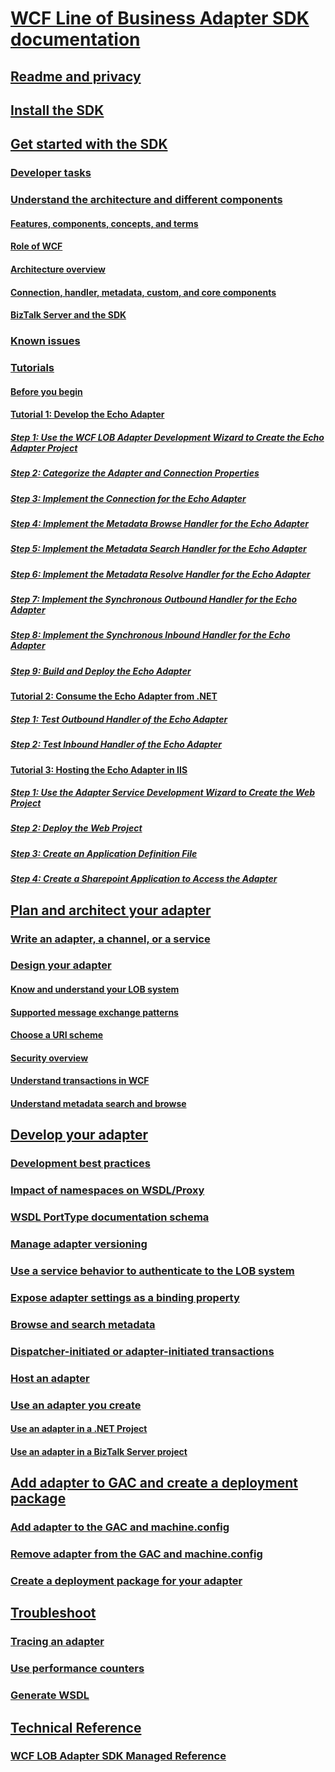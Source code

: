 # [WCF Line of Business Adapter SDK documentation](microsoft-wcf-line-of-business-adapter-sdk-documentation.md)
## [Readme and privacy](readme-and-privacy-in-the-wcf-lob-adapter-sdk.md)
## [Install the SDK](install-the-wcf-lob-adapter-sdk.md)
## [Get started with the SDK](get-started-with-the-with-the-wcf-lob-adapter-sdk.md)
### [Developer tasks](common-developer-tasks-for-the-wcf-lob-adapter-sdk.md)
### [Understand the architecture and different components](understand-the-architecture-and-different-components-of-the-wcf-lob-adapter-sdk.md)
#### [Features, components, concepts, and terms](what-is-the-windows-communication-foundation-line-of-business-adapter-sdk.md)
#### [Role of WCF](read-how-wcf-is-used-by-the-wcf-lob-adapter-sdk.md)
#### [Architecture overview](architecture-overview-of-the-wcf-lob-adapter-sdk.md)
#### [Connection, handler, metadata, custom, and core components](key-components-of-the-wcf-lob-adapter-sdk.md)
#### [BizTalk Server and the SDK](using-biztalk-server-and-the-wcf-lob-adapter-sdk.md)
### [Known issues](known-issues-with-the-wcf-lob-adapter-sdk.md)
### [Tutorials](tutorials-to-learn-the-wcf-lob-adapter-sdk.md)
#### [Before you begin](prequisities-for-the-wcf-lob-adapter-sdk-tutorials.md)
#### [Tutorial 1: Develop the Echo Adapter](tutorial-1-develop-the-echo-adapter.md)
##### [Step 1: Use the WCF LOB Adapter Development Wizard to Create the Echo Adapter Project](step-1-use-the-wcf-lob-adapter-development-wizard-to-create-the-echo-adapter.md)
##### [Step 2: Categorize the Adapter and Connection Properties](step-2-categorize-the-adapter-and-connection-properties.md)
##### [Step 3: Implement the Connection for the Echo Adapter](step-3-implement-the-connection-for-the-echo-adapter.md)
##### [Step 4: Implement the Metadata Browse Handler for the Echo Adapter](step-4-implement-the-metadata-browse-handler-for-the-echo-adapter.md)
##### [Step 5: Implement the Metadata Search Handler for the Echo Adapter](step-5-implement-the-metadata-search-handler-for-the-echo-adapter.md)
##### [Step 6: Implement the Metadata Resolve Handler for the Echo Adapter](step-6-implement-the-metadata-resolve-handler-for-the-echo-adapter.md)
##### [Step 7: Implement the Synchronous Outbound Handler for the Echo Adapter](step-7-implement-the-synchronous-outbound-handler-for-the-echo-adapter.md)
##### [Step 8: Implement the Synchronous Inbound Handler for the Echo Adapter](step-8-implement-the-synchronous-inbound-handler-for-the-echo-adapter.md)
##### [Step 9: Build and Deploy the Echo Adapter](step-9-build-and-deploy-the-echo-adapter.md)
#### [Tutorial 2: Consume the Echo Adapter from .NET](tutorial-2-consume-the-echo-adapter-from-net.md)
##### [Step 1: Test Outbound Handler of the Echo Adapter](step-1-test-outbound-handler-of-the-echo-adapter.md)
##### [Step 2: Test Inbound Handler of the Echo Adapter](step-2-test-inbound-handler-of-the-echo-adapter.md)
#### [Tutorial 3: Hosting the Echo Adapter in IIS](tutorial-3-hosting-the-echo-adapter-in-iis.md)
##### [Step 1: Use the Adapter Service Development Wizard to Create the Web Project](step-1-use-the-adapter-service-development-wizard-to-create-the-web-project.md)
##### [Step 2: Deploy the Web Project](step-2-deploy-the-web-project.md)
##### [Step 3: Create an Application Definition File](step-3-create-an-application-definition-file.md)
##### [Step 4: Create a Sharepoint Application to Access the Adapter](step-4-create-a-sharepoint-application-to-access-the-adapter.md)
## [Plan and architect your adapter](plan-and-design-an-adapter-using-the-wcf-lob-adapter-sdk.md)
### [Write an adapter, a channel, or a service](difference-between-adapter-channel-and-service-in-the-wcf-lob-adapter-sdk.md)
### [Design your adapter](plan-and-design-your-adapter-using-the-wcf-lob-adapter-sdk.md)
#### [Know and understand your LOB system](understand-the-lob-system-with-the-wcf-lob-adapter-sdk.md)
#### [Supported message exchange patterns](view-the-supported-message-exchange-patterns-in-the-wcf-lob-adapter-sdk.md)
#### [Choose a URI scheme](select-a-uri-scheme-and-addressing-format-when-using-the-wcf-lob-adapter-sdk.md)
#### [Security overview](understand-wcf-security-on-the-adapter-created-with-the-wcf-lob-adapter-sdk.md)
#### [Understand transactions in WCF](atomic-consistent-isolated-durable-transactions-with-the-wcf-lob-adapter-sdk.md)
#### [Understand metadata search and browse](about-metadata-search-and-browse-with-your-wcf-lob-adapter-sdk-adapter.md)
## [Develop your adapter](develop-or-create-your-adapter-using-the-wcf-lob-adapter-sdk.md)
### [Development best practices](development-best-practices-using-the-wcf-lob-adapter-sdk.md)
### [Impact of namespaces on WSDL/Proxy](use-namespaces-with-the-wsdl-proxy-in-the-wcf-lob-adapter-sdk.md)
### [WSDL PortType documentation schema](describe-the-wsdl-porttype-documentation-schema-with-the-wcf-lob-adapter-sdk.md)
### [Manage adapter versioning](manage-adapter-versioning-with-the-wcf-lob-adapter-sdk.md)
### [Use a service behavior to authenticate to the LOB system](use-a-service-behavior-to-enter-credentials-with-the-wcf-lob-adapter-sdk.md)
### [Expose adapter settings as a binding property](expose-adapter-settings-as-a-binding-property-using-the-wcf-lob-adapter-sdk.md)
### [Browse and search metadata](browse-and-search-metadata-using-the-wcf-lob-adapter-sdk.md)
### [Dispatcher-initiated or adapter-initiated transactions](dispatcher-initiated-or-adapter-initiated-transactions-in-wcf-lob-adapter-sdk.md)
### [Host an adapter](host-an-adapter-in-iis-using-the-wcf-lob-adapter-sdk.md)
### [Use an adapter you create](consume-an-adapter-created-using-the-wcf-lob-adapter-sdk.md)
#### [Use an adapter in a .NET Project](consume-a-wcf-lob-adapter-sdk-adapter-in-a-net-project.md)
#### [Use an adapter in a BizTalk Server project](consume-a-wcf-lob-adapter-sdk-adapter-in-a-biztalk-server-project.md)
## [Add adapter to GAC and create a deployment package](deploy-adapter-using-the-wcf-lob-adapter-sdk.md)
### [Add adapter to the GAC and machine.config](deploy-an-adapter-using-the-wcf-lob-adapter-sdk.md)
### [Remove adapter from the GAC and machine.config](undeploy-an-adapter-using-the-wcf-lob-adapter-sdk.md)
### [Create a deployment package for your adapter](create-a-deployment-package-with-the-wcf-lob-adapter-sdk.md)
## [Troubleshoot](troubleshoot-adapter-created-using-the-wcf-lob-adapter-sdk.md)
### [Tracing an adapter](trace-an-adapter-with-the-wcf-lob-adapter-sdk.md)
### [Use performance counters](use-performance-counters-with-the-wcf-lob-adapter-sdk.md)
### [Generate WSDL](generate-wsdl-with-the-wcf-lob-adapter-sdk.md)
## [Technical Reference](technical-reference-for-the-wcf-lob-adapter-sdk.md)
### [WCF LOB Adapter SDK Managed Reference](wcf-lob-adapter-sdk-managed-reference.md)

